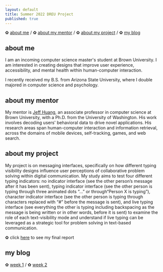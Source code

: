 ```yaml
---
layout: default
title: Summer 2022 DREU Project 
published: true
---
```


✿ [about me](https://momentine.github.io/#about-me) / ✿ [about my mentor](https://momentine.github.io/#about-my-mentor) / 
✿ [about my project](https://momentine.github.io/#about-my-project) / 
✿ [my blog](https://momentine.github.io/#my-blog)

## about me

I am an incoming computer science master's student at Brown University. I am interested in creating designs that improve user experience, accessibility, and mental health within human-computer interaction.

I recently received my B.S. from Arizona State University, where I double majored in computer science and psychology. 

## about my mentor

My mentor is [Jeff Huang](https://jeffhuang.com/), an associate professor in computer science at Brown University, with a Ph.D. from the University of Washington. His work involves decoding users' behavioral data to drive novel applications. His research areas span human-computer interaction and information retrieval, across the domains of mobile devices, self-tracking, games, and web search.


## about my project

My project is on messaging interfaces, specifically on how different typing visibility designs influence user perceptions of collaborative problem solving within digital communication. My study aims to test four different typing indicators: no indicator interface (see the other person’s message after it has been sent), typing indicator interface (see the other person is typing through three animated dots “...” or through“Person X is typing”), character indicator interface (see the other person is typing through characters replaced with “#” before the message is sent), and live typing interface (see everything the other is typing including backspacing as the message is being written or in other words, before it is sent) to 
examine the role of each text-visibility mode and understand if live typing can be leveraged as a strategic tool for problem solving in text-based communication. 

✿ click [here](files/finalreport.pdf) to see my final report

## my blog
✿ [week 1](https://momentine.github.io/week1/) / ✿ [week 2](https://momentine.github.io/week2/)
